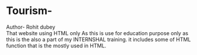 # Tourism-
Author- Rohit dubey<br>
That website using HTML only 
As this is use for education purpose only as this is the also a part of my INTERNSHAL training.
it includes some of HTML function that is the mostly used in HTML.
